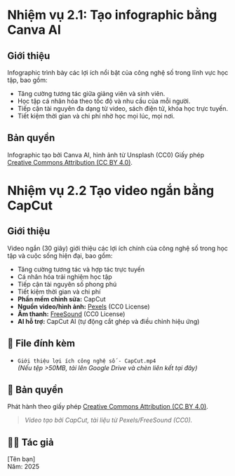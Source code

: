 # Nhiệm vụ 2.1: Tạo infographic bằng Canva AI
## Giới thiệu
Infographic trình bày các lợi ích nổi bật của công nghệ số trong lĩnh vực học tập, bao gồm:
- Tăng cường tương tác giữa giảng viên và sinh viên.
- Học tập cá nhân hóa theo tốc độ và nhu cầu của mỗi người.
- Tiếp cận tài nguyên đa dạng từ video, sách điện tử, khóa học trực tuyến.
- Tiết kiệm thời gian và chi phí nhờ học mọi lúc, mọi nơi.
## Bản quyền
Infographic tạo bởi Canva AI, hình ảnh từ Unsplash (CC0)
Giấy phép [Creative Commons Attribution (CC BY 4.0)](https://creativecommons.org/licenses/by/4.0/).  
# Nhiệm vụ 2.2 Tạo video ngắn bằng CapCut
## Giới thiệu
Video ngắn (30 giây) giới thiệu các lợi ích chính của công nghệ số trong học tập và cuộc sống hiện đại, bao gồm:
- Tăng cường tương tác và hợp tác trực tuyến  
- Cá nhân hóa trải nghiệm học tập  
- Tiếp cận tài nguyên số phong phú  
- Tiết kiệm thời gian và chi phí
- **Phần mềm chỉnh sửa:** CapCut  
- **Nguồn video/hình ảnh:** [Pexels](https://www.pexels.com) (CC0 License)  
- **Âm thanh:** [FreeSound](https://freesound.org) (CC0 License)  
- **AI hỗ trợ:** CapCut AI (tự động cắt ghép và điều chỉnh hiệu ứng)

## 💾 File đính kèm
- `Giới thiệu lợi ích công nghệ số - CapCut.mp4`  
  *(Nếu tệp >50MB, tải lên Google Drive và chèn liên kết tại đây)*

## 📜 Bản quyền
Phát hành theo giấy phép [Creative Commons Attribution (CC BY 4.0)](https://creativecommons.org/licenses/by/4.0/).  
> *Video tạo bởi CapCut, tài liệu từ Pexels/FreeSound (CC0).*

## 🧑‍💻 Tác giả
[Tên bạn]  
Năm: 2025
